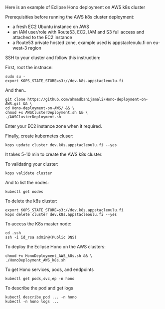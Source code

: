 Here is an example of Eclipse Hono deployment on AWS k8s cluster

Prerequisities before running the AWS k8s cluster deployment: 
* a fresh EC2 Ubuntu instance on AWS
* an IAM user/role with Route53, EC2, IAM and S3 full access and attached to the EC2 instance
* a Route53 private hosted zone, example used is appstacleoulu.fi on eu-west-3 region

SSH to your cluster and follow this instruction: 

First, root the instnace:
```
sudo su -
export KOPS_STATE_STORE=s3://dev.k8s.appstacleoulu.fi
```

And then..
```
git clone https://github.com/ahmadbanijamali/Hono-deployment-on-AWS.git && \
cd Hono-deployment-on-AWS/ && \
chmod +x AWSClusterDeployment.sh && \
./AWSClusterDeployment.sh
```

Enter your EC2 instance zone when it required.

Finally, create kubernetes cluser:
```
kops update cluster dev.k8s.appstacleoulu.fi --yes
```
It takes 5-10 min to create the AWS k8s cluster.


To validating your cluster:
```
kops validate cluster
```

And to list the nodes:
```
kubectl get nodes
```

To delete the k8s cluster:
```
export KOPS_STATE_STORE=s3://dev.k8s.appstacleoulu.fi
kops delete cluster dev.k8s.appstacleoulu.fi --yes
```

To access the K8s master node:
```
cd .ssh
ssh -i id_rsa admin@(Public DNS)
```

To deploy the Eclipse Hono on the AWS clusters:
```
chmod +x HonoDeployment_AWS_k8s.sh && \
./HonoDeployment_AWS_k8s.sh
```

To get Hono services, pods, and endpoints
```
kubectl get pods,svc,ep -n hono
```
To describe the pod and get logs
```
kubectl describe pod ... -n hono
kubectl -n hono logs ...
```
